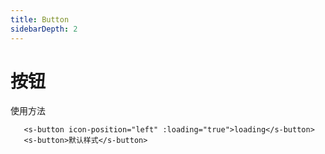 ```yaml
---
title: Button
sidebarDepth: 2
---
```


# 按钮

使用方法

<ClientOnly>
  <button-demo></button-demo>
</ClientOnly>



```
   <s-button icon-position="left" :loading="true">loading</s-button>
   <s-button>默认样式</s-button>
```